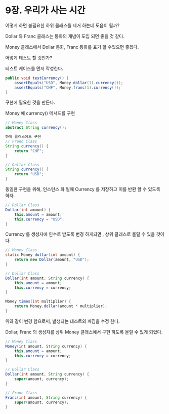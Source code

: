 # 9장. 우리가 사는 시간

 어떻게 하면 불필요한 하위 클래스를 제거 하는데 도움이 될까?

Dollar 와 Franc 클래스는 통화의 개념이 도입 되면 좋을 것 같다.



Money 클래스에서 Dollar 통화, Franc 통화를 표기 할 수있으면 좋겠다.

어떻게 테스트 할 것인가?



테스트 케이스를 먼저 작성한다.

```java
public void testCurrency() {
	assertEquals("USD", Money.dollar(1).currency());
	assertEquals("CHF", Money.franc(1).currency());
}
```

구현에 필요한 것을 만든다.



Money 에 currency()  메서드를 구현

```java
// Money Class
abstract String currency();

하위 클래스에도 구현
// Franc Class
String currency() {
    return "CHF";
}

// Dollar Class
String currency() {
    return "USD";
} 
```



동일한 구현을 위해, 인스턴스 화 될때 Currency 를 저장하고 이를 반환 할 수 있도록 하자.

```java
// Dollar Class
Dollar(int amount) {
    this.amount = amount;
    this.currency = "USD";
} 

```



Currency 를 생성자에 인수로 받도록 변경 하게되면 , 상위 클래스로 올릴 수 있을 것이다.

```java
// Money Class
static Money dollar(int amount) {
    return new Dollar(amount, "USD");
}

// Dollar Class
Dollar(int amount, String currency) {
    this.amount = amount;
    this.currency = currency;
}

Money times(int multiplier) {
    return Money.dollar(amount * multiplier);
}

```

위와 같이 변경 함으로써, 발생되는 테스트의 깨짐을 수정 한다.



Dollar, Franc 의 생성자를 상위 Money 클래스에서 구현 하도록 올릴 수 있게 되었다.

```java
// Money Class
Money(int amount, String currency) {
	this.amount = amount;
	this.currency = currency;
}

// Dollar Class
Dollar(int amount, String currency) {
	super(amount, currency);
}

// Franc Class
Franc(int amount, String currency) {
    super(amount, currency);
}
```

